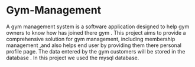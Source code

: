 # Gym-Management
A gym management system is a software application designed to help gym owners to know how has joined there gym .
This project aims to provide a comprehensive solution for gym management, including membership management ,and also helps end user by providing them there personal profile page.
The data entered by the gym customers will be stored in the database . 
In this project we used the mysql database.
